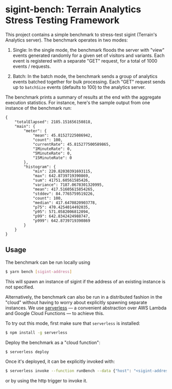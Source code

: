 # sigint-bench: Terrain Analytics Stress Testing Framework

This project contains a simple benchmark to stress-test sigint (Terrain's Analytics server). The benchmark operates in two modes:

1. Single: In the single mode, the benchmark floods the server with "view" events generated randomly for a given set of visitors and variants. Each event is registered with a separate "GET" request, for a total of 1000 events / requests.

2. Batch: In the batch mode, the benchmark sends a group of analytics events batched together for bulk processing. Each "GET" request sends up to `batchSize` events (defaults to 100) to the analytics server.

The benchmark prints a summary of results at the end with the aggregate execution statistics. For instance, here's the sample output from one instance of the benchmark run:
```
{
    "totalElapsed": 2185.151656150818,
    "main": {
        "meter": {
            "mean": 45.81527225086942,
            "count": 100,
            "currentRate": 45.815277500589865,
            "1MinuteRate": 0,
            "5MinuteRate": 0,
            "15MinuteRate": 0
        },
        "histogram": {
            "min": 220.82030391693115,
            "max": 642.8739719390869,
            "sum": 41751.60561585426,
            "variance": 7187.0678301320995,
            "mean": 417.51605615854265,
            "stddev": 84.7765759519226,
            "count": 100,
            "median": 417.6470820903778,
            "p75": 470.4254014492035,
            "p95": 571.0582006812094,
            "p99": 642.8342424988747,
            "p999": 642.8739719390869
        }
    }
}
```

## Usage

The benchmark can be run locally using

```bash
$ yarn bench [sigint-address]
```

This will spawn an instance of sigint if the address of an existing instance is not specified.

Alternatively, the benchmark can also be run in a distributed fashion in the "cloud" without having to worry about explicitly spawning separate instances. We use [serverless](https://www.serverless.com) — a convenient abstraction over AWS Lambda and Google Cloud Functions — to achieve this.

To try out this mode, first make sure that `serverless` is installed:

```bash
$ npm install -g serverless
```

Deploy the benchmark as a "cloud function":

```bash
$ serverless deploy
```

Once it's deployed, it can be explicitly invoked with:

```bash
$ serverless invoke --function runBench --data {"host": "<sigint-address>"}
```

or by using the http trigger to invoke it.